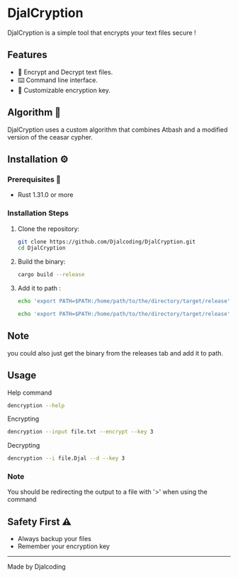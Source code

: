 # DjalCryption 

 DjalCryption is a simple tool that encrypts your text files secure !

## Features
- 🔄 Encrypt and Decrypt text files.
- ⌨️ Command line interface.
- 🔑 Customizable encryption key.

## Algorithm 🧠
DjalCryption uses a custom algorithm that combines Atbash and a modified version of the ceasar cypher.

## Installation ⚙️

### Prerequisites 🦀
- Rust 1.31.0 or more

### Installation Steps
1. Clone the repository:
   ```bash
   git clone https://github.com/Djalcoding/DjalCryption.git
   cd DjalCryption
   ```

2. Build the binary:
   ```bash
   cargo build --release
   ```
3. Add it to path :
   ```bash
   echo 'export PATH=$PATH:/home/path/to/the/directory/target/release' >> ~/.bashrc
   ```
   ```zsh
   echo 'export PATH=$PATH:/home/path/to/the/directory/target/release' >> ~/.zshrc
   ```

## Note
you could also just get the binary from the releases tab and add it to path.
## Usage 
  Help command
  ```bash
  dencryption --help
  ```
  Encrypting
  ```bash
  dencryption --input file.txt --encrypt --key 3
  ```
  Decrypting
  ```bash
  dencryption --i file.Djal --d --key 3
  ```
  ### Note
  You should be redirecting the output to a file with '>' when using the command
## Safety First ⚠️
  - Always backup your files
  - Remember your encryption key
---
Made by Djalcoding
